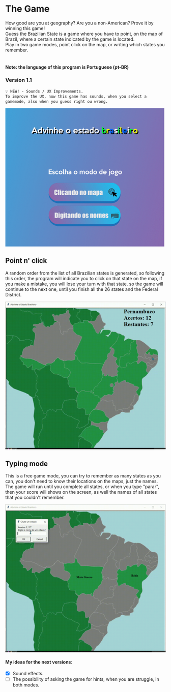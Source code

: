 # The Game
How good are you at geography? Are you a non-American? Prove it by winning this game!
<br>
Guess the Brazilian State is a game where you have to point, on the map of Brazil, where a certain state indicated by the game is located.<br>
Play in two game modes, point click on the map, or writing which states you remember.
<br><br>

#### Note: the language of this program is Portuguese (pt-BR)


### Version 1.1
```
💡 NEW! - Sounds / UX Improvements.
To improve the UX, now this game has sounds, when you select a gamemode, also when you guess right ou wrong.
```
<img src="https://raw.githubusercontent.com/micaelmz/micaelmz/main/images/guess-the-brazilian-state/main-screen.png"  width="500" />

## Point n' click

A random order from the list of all Brazilian states is generated, 
so following this order, the program will indicate you to click on 
that state on the map, if you make a mistake, you will lose your turn 
with that state, so the game will continue to the next one, until you 
finish all the 26 states and the Federal District.

<img src="https://raw.githubusercontent.com/micaelmz/micaelmz/main/images/guess-the-brazilian-state/guess-the-brazilian-state-sample.gif"  width="750" />


## Typing mode

This is a free game mode, you can try to remember as many states as you can, you don't need to know their locations on the maps, just the names. <br>
The game will run until you complete all states, or when you type "parar", then your score will shows on the screen, as well the names of all states that you couldn't remember.

<img src="https://raw.githubusercontent.com/micaelmz/micaelmz/main/images/guess-the-brazilian-state/type-sample.gif"  width="750"  alt="Type Mode"/>



#### My ideas for the next versions:
- [x] Sound effects.
- [ ] The possibility of asking the game for hints, when you are struggle, in both modes.

<br>
